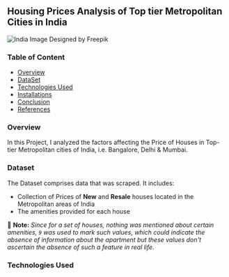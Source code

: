 ## Housing Prices Analysis of Top tier Metropolitan Cities in India
![India Image](India.jpg)
Designed by Freepik

### Table of Content
- [Overview](###Overview)
- [DataSet](###DataSet)
- [Technologies Used](###Technologies%20Used)
- [Installations](###Installations)
- [Conclusion](###Conclusion)
- [References](###References)

### Overview
In this Project, I analyzed the factors affecting the Price of Houses in Top-tier Metropolitan cities of India, i.e. Bangalore, Delhi & Mumbai.

### Dataset
The Dataset comprises data that was scraped. It includes:
- Collection of Prices of **New** and **Resale** houses located in the Metropolitan areas of India 
- The amenities provided for each house

📌 **Note:** *Since for a set of houses, nothing was mentioned about certain amenities, `9` was used to mark such values, which could indicate the absence of information about the apartment but these values don't ascertain the absence of such a feature in real life.*

### Technologies Used
